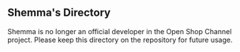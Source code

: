 ## Shemma's Directory
Shemma is no longer an official developer in the Open Shop Channel project. Please keep this directory on the repository for future usage.
